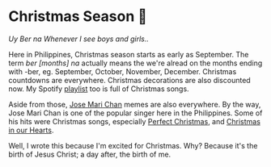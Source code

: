 Christmas Season :christmas_tree:
===

*Uy Ber na* 
*Whenever I see boys and girls..*

Here in Philippines, Christmas season starts as early as September. The term *ber [months] na* actually means the we're alread on the months ending with -ber, eg. September, October, November, December. Christmas countdowns are everywhere. Christmas decorations are also discounted now. My Spotify [playlist](https://open.spotify.com/user/spotify/playlist/37i9dQZF1DWU0rV6Im72pA?si=9QmiW67IQeuyONbYF7vVBw) too is full of Christmas songs.


Aside from those, [Jose Mari Chan](http://josemarichan.com/) memes are also everywhere. By the way, Jose Mari Chan is one of the popular singer here in the Philippines. Some of his hits were Christmas songs, especially [Perfect Christmas](https://open.spotify.com/track/6nCAuV8db9kn8S3TOlp5BA?si=NtO3TDqlQ4GuuVBB0-ax5w), and [Christmas in our Hearts](https://open.spotify.com/track/1L9LqXxv9D3BV9g4fWIkWL?si=xByXOEn0TQC-ir0MDvBcJg).

Well, I wrote this because I'm excited for Christmas. Why? Because it's the birth of Jesus Christ; a day after, the birth of me. 